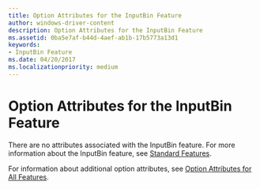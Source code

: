 ```yaml
---
title: Option Attributes for the InputBin Feature
author: windows-driver-content
description: Option Attributes for the InputBin Feature
ms.assetid: 0ba5e7af-b44d-4aef-ab1b-17b5773a13d1
keywords:
- InputBin Feature
ms.date: 04/20/2017
ms.localizationpriority: medium
---
```


# Option Attributes for the InputBin Feature





There are no attributes associated with the InputBin feature. For more information about the InputBin feature, see [Standard Features](standard-features.md).

For information about additional option attributes, see [Option Attributes for All Features](option-attributes-for-all-features.md).

 

 




